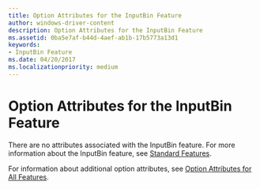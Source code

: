 ```yaml
---
title: Option Attributes for the InputBin Feature
author: windows-driver-content
description: Option Attributes for the InputBin Feature
ms.assetid: 0ba5e7af-b44d-4aef-ab1b-17b5773a13d1
keywords:
- InputBin Feature
ms.date: 04/20/2017
ms.localizationpriority: medium
---
```


# Option Attributes for the InputBin Feature





There are no attributes associated with the InputBin feature. For more information about the InputBin feature, see [Standard Features](standard-features.md).

For information about additional option attributes, see [Option Attributes for All Features](option-attributes-for-all-features.md).

 

 




